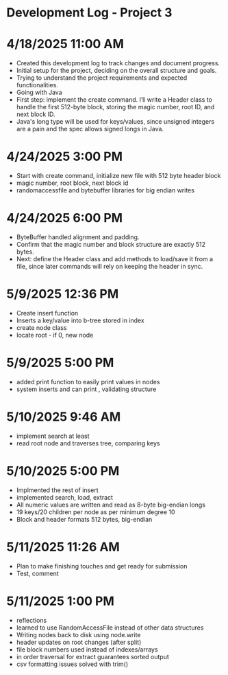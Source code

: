 # **Development Log - Project 3**

# 4/18/2025 11:00 AM
- Created this development log to track changes and document progress.
- Initial setup for the project, deciding on the overall structure and goals.
- Trying to understand the project requirements and expected functionalities.
- Going with Java 
- First step: implement the create command. I’ll write a Header class to handle the first 512-byte block, storing the magic number, root ID, and next block ID. 
- Java's long type will be used for keys/values, since unsigned integers are a pain and the spec allows signed longs in Java.

# 4/24/2025 3:00 PM
- Start with create command, initialize new file with 512 byte header block
- magic number, root block, next block id
- randomaccessfile and bytebuffer libraries for big endian writes

# 4/24/2025 6:00 PM
- ByteBuffer handled alignment and padding. 
- Confirm that the magic number and block structure are exactly 512 bytes. 
- Next: define the Header class and add methods to load/save it from a file, since later commands will rely on keeping the header in sync.

# 5/9/2025 12:36 PM
- Create insert function
- Inserts a key/value into b-tree stored in index
- create node class
- locate root - if 0, new node

# 5/9/2025 5:00 PM
- added print function to easily print values in nodes
- system inserts and can print , validating structure 

# 5/10/2025 9:46 AM
- implement search at least
- read root node and traverses tree, comparing keys 

# 5/10/2025 5:00 PM
- Implmented the rest of insert
- implemented search, load, extract
- All numeric values are written and read as 8-byte big-endian longs
- 19 keys/20 children per node as per minimum degree 10
- Block and header formats 512 bytes, big-endian

# 5/11/2025 11:26 AM
- Plan to make finishing touches and get ready for submission
- Test, comment

# 5/11/2025 1:00 PM
- reflections
- learned to use RandomAccessFile instead of other data structures
- Writing nodes back to disk using node.write 
- header updates on root changes (after split)
- file block numbers used instead of indexes/arrays
- in order traversal for extract guarantees sorted output
- csv formatting issues solved with trim()